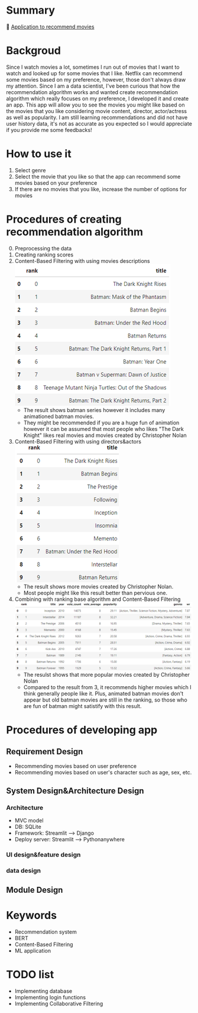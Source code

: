 # Summary
🎥 [Application to recommend movies](https://moviesrecommenderapp-by-yosuke.streamlit.app/)

# Backgroud
Since I watch movies a lot, sometimes I run out of movies that I want to watch and looked up for some movies that I like.
Netflix can recommend some movies based on my preference, however, those don't always draw my attention.
Since I am a data scientist, I've been curious that how the recommendation algorithm works and wanted create recommendation algorithm which really focuses on my preference, I developed it and create an app.
This app will allow you to see the movies you might like based on the movies that you like considering movie content, director, actor/actress as well as popularity.
I am still learning recommendations and did not have user history data, it's not as accurate as you expected so I would appreciate if you provide me some feedbacks!

# How to use it
1. Select genre
2. Select the movie that you like so that the app can recommend some movies based on your preference
3. If there are no movies that you like, increase the number of options for movies

# Procedures of creating recommendation algorithm
0. Preprocessing the data
1. Creating ranking scores
2. Content-Based Filtering with using movies descriptions
    ![The Dark Knight](images/image.png)
    - The result shows batman series however it includes many animationed batman movies.
    - They might be recommended if you are a huge fun of animation however it can be assumed that most people who likes "The Dark Knight" likes real movies and movies created by Christopher Nolan 
3. Content-Based Filtering with using directors&actors  
![The Dark Knight](images/image-1.png)
    - The result shows more movies created by Christopher Nolan.
    - Most people might like this result better than pervious one.
4. Combining with ranking base algorithm and Content-Based Filtering
    ![The Dark Knight](images/image-3.png)
    - The resulst shows that more popular movies created by Christopher Nolan
    - Compared to the result from 3, it recommends higher movies which I think generally people like it. Plus, animated batman movies don't appear but old batman movies are still in the ranking, so those who are fun of batman might satistify with this result. 

# Procedures of developing app
## Requirement Design
- Recommending movies based on user preference
- Recommending movies based on user's character such as age, sex, etc.

## System Design&Architecture Design
### Architecture
- MVC model
- DB: SQLite
- Framework: Streamlit --> Django
- Deploy server: Streamlit --> Pythonanywhere

### UI design&feature design

### data design

## Module Design


# Keywords
- Recommendation system
- BERT
- Content-Based Filtering
- ML application

# TODO list
- Implementing database
- Implementing login functions
- Implementing Collaborative Filtering
